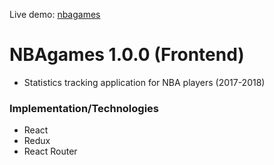 Live demo: [nbagames](http://nbagames.herokuapp.com)

# NBAgames 1.0.0 (Frontend)
- Statistics tracking application for NBA players (2017-2018)

### Implementation/Technologies
- React
- Redux
- React Router
